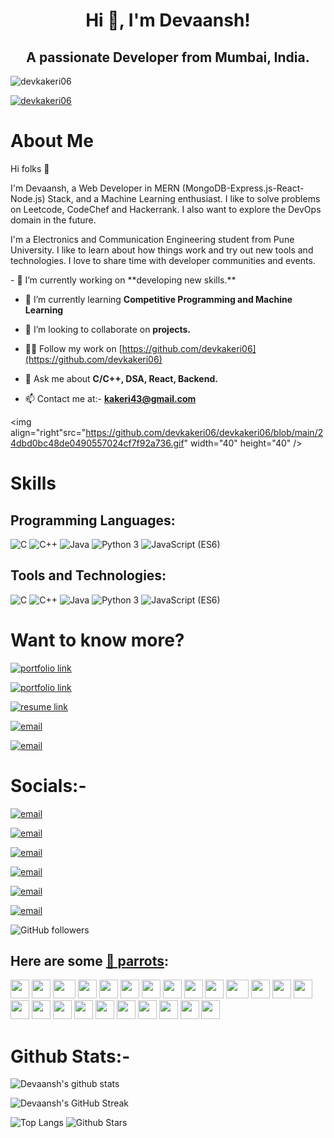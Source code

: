 <h1 align="center">Hi 👋, I'm Devaansh!</h1>
<h2 align="center">A passionate Developer from Mumbai, India.</h2>

<p align="left"> <img src="https://komarev.com/ghpvc/?username=devkakeri06&label=Profile%20views&color=0e75b6&style=flat" alt="devkakeri06" /> </p>

<p align="left"> <a href="https://github.com/ryo-ma/github-profile-trophy"><img src="https://github-profile-trophy.vercel.app/?username=devkakeri06" alt="devkakeri06" /></a> </p>

# About Me

Hi folks :wave:

I'm Devaansh, a Web Developer in MERN (MongoDB-Express.js-React-Node.js) Stack, and a Machine Learning enthusiast. I like to solve problems on Leetcode, CodeChef and Hackerrank. I also want to explore the DevOps domain in the future.

I'm a Electronics and Communication Engineering student from Pune University. I like to learn about how things work and try out new tools and technologies. I love to share time with developer communities and events.

<p align="left">
   - 🔭 I’m currently working on **developing new skills.**

   - 🌱 I’m currently learning **Competitive Programming and Machine Learning**

   - 👯 I’m looking to collaborate on **projects.**

   - 👨‍💻 Follow my work on [https://github.com/devkakeri06](https://github.com/devkakeri06)      

   - 💬 Ask me about **C/C++, DSA, React, Backend.**

   - 📫 Contact me at:- **kakeri43@gmail.com**

</p>
     
      

<img align="right"src="https://github.com/devkakeri06/devkakeri06/blob/main/24dbd0bc48de0490557024cf7f92a736.gif" width="40" height="40" /></th>
  

      



# Skills

## Programming Languages:

<img src="https://img.shields.io/badge/C-lightgrey" alt="C" /> <img src="https://img.shields.io/badge/C++-ff69b4" alt="C++" /> <img src="https://img.shields.io/badge/Java-important" alt="Java" /> <img src="https://img.shields.io/badge/Python 3-informational" alt="Python 3" /> <img src="https://img.shields.io/badge/JavaScript (ES6)-brightgreen" alt="JavaScript (ES6)" />

## Tools and Technologies:

<img src="https://img.shields.io/badge/MongoDB Atlas-lightgrey" alt="C" /> <img src="https://img.shields.io/badge/ReactJS-ff69b4" alt="C++" /> <img src="https://img.shields.io/badge/Express-important" alt="Java" /> <img src="https://img.shields.io/badge/NodeJS-informational" alt="Python 3" /> <img src="https://img.shields.io/badge/Tailwind-brightgreen" alt="JavaScript (ES6)" />

# Want to know more?

[<img alt="portfolio link" src="https://img.shields.io/badge/My%20Portfolio-devkakeri06-brightgreen" />](https://devkakeri06.netlify.app/)

[<img alt="portfolio link" src="https://img.shields.io/badge/LeetCode-devkakeri06-red" />](https://leetcode.com/devkakeri06/)

[<img alt="resume link" src="https://img.shields.io/badge/CodeChef-devv_06-blue" />](https://leetcode.com/devkakeri06/f.com/users/devv_06)

[<img alt="email" src="https://img.shields.io/badge/CodeForces-devkakeri06.com-orange" />](https://codeforces.com/profile/devkakeri06)

[<img alt="email" src="https://img.shields.io/badge/HackerRank-devaansh6.com-blueviolet" />](https://www.hackerrank.com/devaansh6)

# Socials:-

[<img alt="email" src="https://img.shields.io/badge/Instagram-i dont post lol-ff69b4" />](https://www.instagram.com/devkakeri06/)

[<img alt="email" src="https://img.shields.io/badge/Linkedin-Connect with me!-informational" />](https://www.linkedin.com/in/devkakeri06/)

[<img alt="email" src="https://img.shields.io/badge/Twitter-deader than my dreams-9cf" />](https://twitter.com/devkakeri06)

[<img alt="email" src="https://img.shields.io/badge/Dev.to-devkakeri06-yellow" />](https://dev.to/devkakeri06)

[<img alt="email" src="https://img.shields.io/badge/Discord-dxvv.exe%230740-blueviolet" />]()

[<img alt="email" src="https://img.shields.io/badge/Email%20me-kakeri43@gmail.com-red" />](mailto:kakeri43@gmail.me)

<img alt="GitHub followers" src="https://img.shields.io/github/followers/devkakeri06?label=Follow%20Me&style=social" />

## Here are some [🦜 parrots](https://cultofthepartyparrot.com):

<div>
    <img src="https://cultofthepartyparrot.com/parrots/hd/githubparrot.gif" width="30" height="30"/>
    <img src="https://cultofthepartyparrot.com/flags/hd/indiaparrot.gif" width="30" height="30"/>
    <img src="https://cultofthepartyparrot.com/parrots/asyncparrot.gif" width="36" height="30"/>
    <img src="https://cultofthepartyparrot.com/parrots/exceptionallyfastparrot.gif" width="30" height="30"/>
    <img src="https://cultofthepartyparrot.com/parrots/hd/60fpsparrot.gif" width="30" height="30"/>
    <img src="https://cultofthepartyparrot.com/parrots/hd/jumpingparrot.gif" width="30" height="30"/>
    <img src="https://cultofthepartyparrot.com/parrots/hd/opensourceparrot.gif" width="30" height="30"/>
    <img src="https://cultofthepartyparrot.com/parrots/hd/dealwithitnowparrot.gif" width="30" height="30"/>
    <img src="https://cultofthepartyparrot.com/parrots/hd/hypnoparrotlight.gif" width="30" height="30"/>
    <img src="https://cultofthepartyparrot.com/parrots/databaseparrot.gif" width="30" height="30"/>
    <img src="https://cultofthepartyparrot.com/parrots/fixparrot.gif" width="36" height="30"/>
    <img src="https://cultofthepartyparrot.com/parrots/hd/laptop_parrot.gif" width="30" height="30"/>
    <img src="https://cultofthepartyparrot.com/parrots/hd/spinningparrot.gif" width="30" height="30"/>
    <img src="https://cultofthepartyparrot.com/parrots/hd/levitationparrot.gif" width="30" height="30"/>
    <img src="https://cultofthepartyparrot.com/parrots/hd/meldparrot.gif" width="30" height="30"/>
    <img src="https://cultofthepartyparrot.com/parrots/slomoparrot.gif" width="30" height="30"/>
    <img src="https://cultofthepartyparrot.com/parrots/hd/moonwalkingparrot.gif" width="30" height="30"/>
    <img src="https://cultofthepartyparrot.com/parrots/hd/stableparrot.gif" width="30" height="30"/>
    <img src="https://cultofthepartyparrot.com/parrots/hd/scienceparrot.gif" width="30" height="30"/>
    <img src="https://cultofthepartyparrot.com/parrots/hd/pirateparrot.gif" width="30" height="30"/>
    <img src="https://cultofthepartyparrot.com/parrots/hd/footballparrot.gif" width="30" height="30"/>
    <img src="https://cultofthepartyparrot.com/parrots/hd/illuminatiparrot.gif" width="30" height="30"/>
    <img src="https://cultofthepartyparrot.com/parrots/hd/hypnoparrotdark.gif" width="30" height="30"/>
    <img src="https://cultofthepartyparrot.com/parrots/hd/mustacheparrot.gif" width="30" height="30"/>
</div>

# Github Stats:-

![Devaansh's github stats](https://github-readme-stats.vercel.app/api?username=devkakeri06&show_icons=true&theme=tokyonight)

![Devaansh's GitHub Streak](https://github-readme-streak-stats.herokuapp.com/?user=devkakeri06&theme=tokyonight) 

![Top Langs](https://github-readme-stats.vercel.app/api/top-langs/?username=devkakeri06&theme=tokyonight)  ![Github Stars](https://github-readme-stats.vercel.app/api?username=devkakeri06&show_icons=true&locale=en&count_private=true&hide_rank=true&custom_title=My%20GitHub%20Stats&disable_animations=true&theme=tokyonight) 
